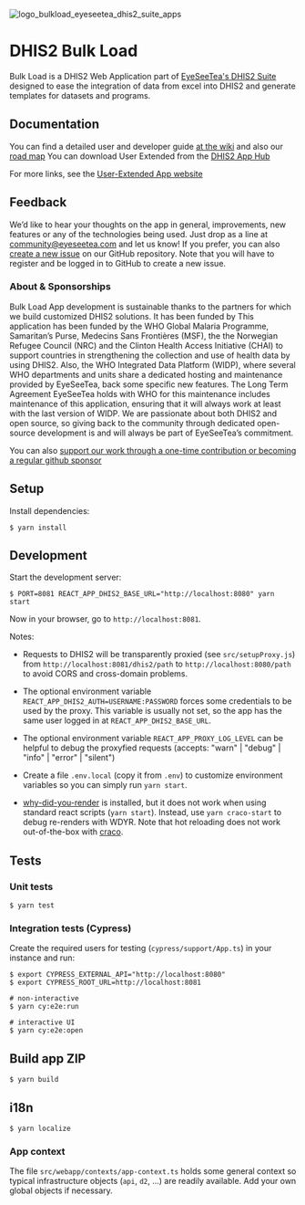 
![logo_bulkload_eyeseetea_dhis2_suite_apps](https://github.com/EyeSeeTea/Bulk-Load-blessed/assets/108925044/c207c818-824d-44ff-ba9f-af31b1e94a1e)

# DHIS2 Bulk Load

Bulk Load is a DHIS2 Web Application part of [EyeSeeTea's DHIS2 Suite](https://eyeseetea.com/dhis2-apps/) designed to ease the integration of data from excel
into DHIS2 and generate templates for datasets and programs.

## Documentation

You can find a detailed user and developer guide [at the wiki](https://github.com/EyeSeeTea/Bulk-Load-blessed/wiki) and also our [road map](https://github.com/orgs/EyeSeeTea/projects/45) You can download User Extended from the [DHIS2 App Hub](https://apps.dhis2.org/app/ce68be24-22ce-4cfd-98f7-71f4a0155a0f)

For more links, see the [User-Extended App website](https://eyeseetea.github.io/user-extended-app-blessed/)

## Feedback

We’d like to hear your thoughts on the app in general, improvements, new features or any of the technologies being used. Just drop as a line at community@eyeseetea.com and let us know! If you prefer, you can also [create a new issue](https://github.com/EyeSeeTea/Bulk-Load-blessed/issues) on our GitHub repository. Note that you will have to register and be logged in to GitHub to create a new issue.

### About & Sponsorships

Bulk Load App development is sustainable thanks to the partners for which we build customized DHIS2 solutions. It has been funded by This application has been funded by the WHO Global Malaria Programme, Samaritan’s Purse, Medecins Sans Frontières (MSF), the the Norwegian Refugee Council (NRC) and the Clinton Health Access Initiative (CHAI) to support countries in strengthening the collection and use of health data by using DHIS2. Also, the WHO Integrated Data Platform (WIDP), where several WHO departments and units share a dedicated hosting and maintenance provided by EyeSeeTea, back some specific new features. The Long Term Agreement EyeSeeTea holds with WHO for this maintenance includes maintenance of this application, ensuring that it will always work at least with the last version of WIDP. We are passionate about both DHIS2 and open source, so giving back to the community through dedicated open-source development is and will always be part of EyeSeeTea’s commitment.

You can also [support our work through a one-time contribution or becoming a regular github sponsor](https://github.com/sponsors/EyeSeeTea)


## Setup

Install dependencies:

```
$ yarn install
```

## Development

Start the development server:

```
$ PORT=8081 REACT_APP_DHIS2_BASE_URL="http://localhost:8080" yarn start
```

Now in your browser, go to `http://localhost:8081`.

Notes:

-   Requests to DHIS2 will be transparently proxied (see `src/setupProxy.js`) from `http://localhost:8081/dhis2/path` to `http://localhost:8080/path` to avoid CORS and cross-domain problems.

-   The optional environment variable `REACT_APP_DHIS2_AUTH=USERNAME:PASSWORD` forces some credentials to be used by the proxy. This variable is usually not set, so the app has the same user logged in at `REACT_APP_DHIS2_BASE_URL`.

-   The optional environment variable `REACT_APP_PROXY_LOG_LEVEL` can be helpful to debug the proxyfied requests (accepts: "warn" | "debug" | "info" | "error" | "silent")

-   Create a file `.env.local` (copy it from `.env`) to customize environment variables so you can simply run `yarn start`.

-   [why-did-you-render](https://github.com/welldone-software/why-did-you-render) is installed, but it does not work when using standard react scripts (`yarn start`). Instead, use `yarn craco-start` to debug re-renders with WDYR. Note that hot reloading does not work out-of-the-box with [craco](https://github.com/gsoft-inc/craco).

## Tests

### Unit tests

```
$ yarn test
```

### Integration tests (Cypress)

Create the required users for testing (`cypress/support/App.ts`) in your instance and run:

```
$ export CYPRESS_EXTERNAL_API="http://localhost:8080"
$ export CYPRESS_ROOT_URL=http://localhost:8081

# non-interactive
$ yarn cy:e2e:run

# interactive UI
$ yarn cy:e2e:open
```

## Build app ZIP

```
$ yarn build
```

## i18n

```
$ yarn localize
```

### App context

The file `src/webapp/contexts/app-context.ts` holds some general context so typical infrastructure objects (`api`, `d2`, ...) are readily available. Add your own global objects if necessary.
